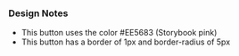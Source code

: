 ### Design Notes

 - This button uses the color #EE5683 (Storybook pink)
 - This button has a border of 1px and border-radius of 5px